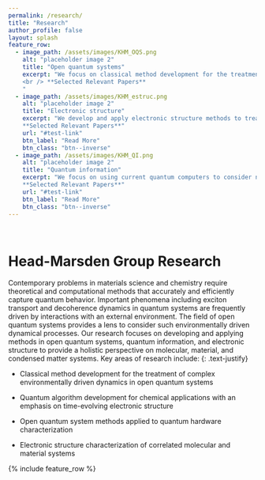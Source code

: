 ```yaml
---
permalink: /research/
title: "Research"
author_profile: false
layout: splash
feature_row:
  - image_path: /assets/images/KHM_OQS.png
    alt: "placeholder image 2"
    title: "Open quantum systems"
    excerpt: "We focus on classical method development for the treatment of open system dynamics in the Markovian and non-Markovian regimes. We also focus on algorithm development to model these dynamics using current Noisy-Intermediate scale quantum computers. 
    <br /> **Selected Relevant Papers**
    "
  - image_path: /assets/images/KHM_estruc.png
    alt: "placeholder image 2"
    title: "Electronic structure"
    excerpt: "We develop and apply electronic structure methods to treat strong correlation in metal complexes.
    **Selected Relevant Papers**"
    url: "#test-link"
    btn_label: "Read More"
    btn_class: "btn--inverse"
  - image_path: /assets/images/KHM_QI.png
    alt: "placeholder image 2"
    title: "Quantum information"
    excerpt: "We focus on using current quantum computers to consider non-unitary quantum processes, and conversely we apply open quantum system methods to better model quantum hardware.
    **Selected Relevant Papers**"
    url: "#test-link"
    btn_label: "Read More"
    btn_class: "btn--inverse"
---
```


<br>

# Head-Marsden Group Research

Contemporary problems in materials science and chemistry require theoretical and computational methods that accurately and efficiently capture quantum behavior. Important phenomena including exciton transport and decoherence dynamics in quantum systems are frequently driven by interactions with an external environment. The field of open quantum systems provides a lens to consider such environmentally driven dynamical processes. Our research focuses on developing and applying methods in open quantum systems, quantum information, and electronic structure to provide a holistic perspective on molecular, material, and condensed matter systems. Key areas of research include:
{: .text-justify}

* Classical method development for the treatment of complex environmentally driven dynamics in open quantum systems

* Quantum algorithm development for chemical applications with an emphasis on time-evolving electronic structure

* Open quantum system methods applied to quantum hardware characterization

* Electronic structure characterization of correlated molecular and material systems 

{% include feature_row %}
